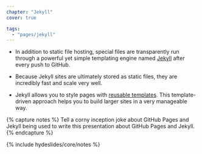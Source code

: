 ```yaml
---
chapter: "Jekyll"
cover: true

tags:
  - "pages/jekyll"
---
```


* In addition to static file hosting, special files are transparently run through a powerful yet simple templating engine named [Jekyll](https://github.com/mojombo/jekyll) after every push to GitHub.

* Because Jekyll sites are ultimately stored as static files, they are incredibly fast and scale very well.

* Jekyll allows you to style pages with [reusable templates](TODO). This template-driven approach helps you to build larger sites in a very manageable way.

{% capture notes %}
Tell a corny inception joke about GitHub Pages and Jekyll being used to write this presentation about GitHub Pages and Jekyll.
{% endcapture %}

{% include hydeslides/core/notes %}
